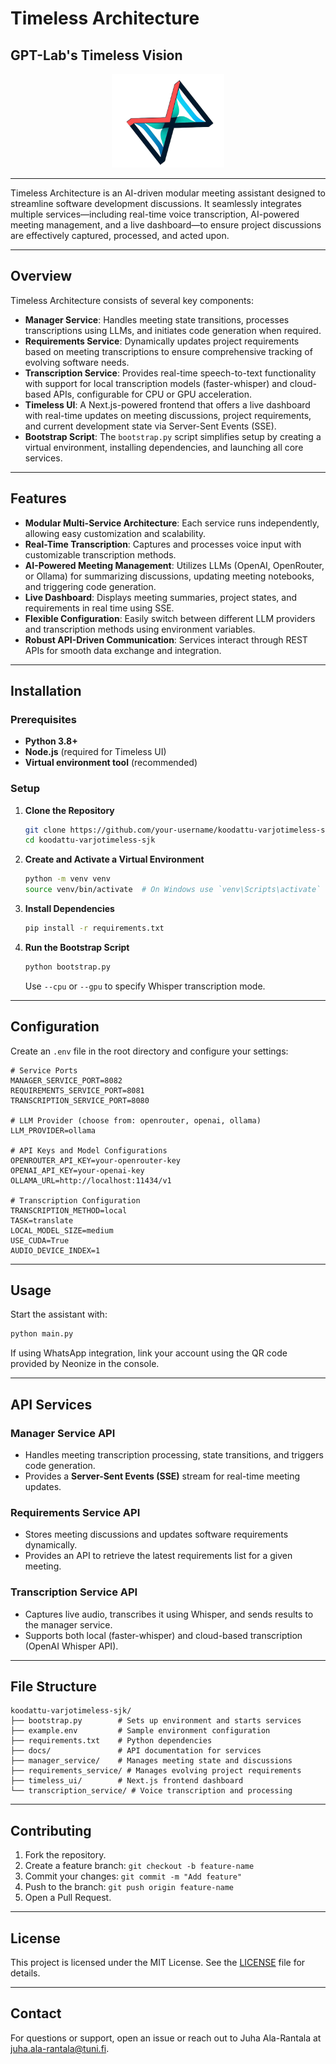 # Timeless Architecture
## GPT-Lab's Timeless Vision

<div align="center">
  <img src="timeless_ui/public/logo/timeless_logo-removebg.png" alt="Timeless Logo" height="150" />
</div>

---

Timeless Architecture is an AI-driven modular meeting assistant designed to streamline software development discussions. It seamlessly integrates multiple services—including real-time voice transcription, AI-powered meeting management, and a live dashboard—to ensure project discussions are effectively captured, processed, and acted upon.

---

## Overview

Timeless Architecture consists of several key components:

- **Manager Service**: Handles meeting state transitions, processes transcriptions using LLMs, and initiates code generation when required.
- **Requirements Service**: Dynamically updates project requirements based on meeting transcriptions to ensure comprehensive tracking of evolving software needs.
- **Transcription Service**: Provides real-time speech-to-text functionality with support for local transcription models (faster-whisper) and cloud-based APIs, configurable for CPU or GPU acceleration.
- **Timeless UI**: A Next.js-powered frontend that offers a live dashboard with real-time updates on meeting discussions, project requirements, and current development state via Server-Sent Events (SSE).
- **Bootstrap Script**: The `bootstrap.py` script simplifies setup by creating a virtual environment, installing dependencies, and launching all core services.

---

## Features

- **Modular Multi-Service Architecture**: Each service runs independently, allowing easy customization and scalability.
- **Real-Time Transcription**: Captures and processes voice input with customizable transcription methods.
- **AI-Powered Meeting Management**: Utilizes LLMs (OpenAI, OpenRouter, or Ollama) for summarizing discussions, updating meeting notebooks, and triggering code generation.
- **Live Dashboard**: Displays meeting summaries, project states, and requirements in real time using SSE.
- **Flexible Configuration**: Easily switch between different LLM providers and transcription methods using environment variables.
- **Robust API-Driven Communication**: Services interact through REST APIs for smooth data exchange and integration.

---

## Installation

### Prerequisites

- **Python 3.8+**
- **Node.js** (required for Timeless UI)
- **Virtual environment tool** (recommended)

### Setup

1. **Clone the Repository**
   ```bash
   git clone https://github.com/your-username/koodattu-varjotimeless-sjk.git
   cd koodattu-varjotimeless-sjk
   ```

2. **Create and Activate a Virtual Environment**
   ```bash
   python -m venv venv
   source venv/bin/activate  # On Windows use `venv\Scripts\activate`
   ```

3. **Install Dependencies**
   ```bash
   pip install -r requirements.txt
   ```

4. **Run the Bootstrap Script**
   ```bash
   python bootstrap.py
   ```
   Use `--cpu` or `--gpu` to specify Whisper transcription mode.

---

## Configuration

Create an `.env` file in the root directory and configure your settings:

```
# Service Ports
MANAGER_SERVICE_PORT=8082
REQUIREMENTS_SERVICE_PORT=8081
TRANSCRIPTION_SERVICE_PORT=8080

# LLM Provider (choose from: openrouter, openai, ollama)
LLM_PROVIDER=ollama

# API Keys and Model Configurations
OPENROUTER_API_KEY=your-openrouter-key
OPENAI_API_KEY=your-openai-key
OLLAMA_URL=http://localhost:11434/v1

# Transcription Configuration
TRANSCRIPTION_METHOD=local
TASK=translate
LOCAL_MODEL_SIZE=medium
USE_CUDA=True
AUDIO_DEVICE_INDEX=1
```

---

## Usage

Start the assistant with:

```bash
python main.py
```

If using WhatsApp integration, link your account using the QR code provided by Neonize in the console.

---

## API Services

### **Manager Service API**
- Handles meeting transcription processing, state transitions, and triggers code generation.
- Provides a **Server-Sent Events (SSE)** stream for real-time meeting updates.

### **Requirements Service API**
- Stores meeting discussions and updates software requirements dynamically.
- Provides an API to retrieve the latest requirements list for a given meeting.

### **Transcription Service API**
- Captures live audio, transcribes it using Whisper, and sends results to the manager service.
- Supports both local (faster-whisper) and cloud-based transcription (OpenAI Whisper API).

---

## File Structure

```
koodattu-varjotimeless-sjk/
├── bootstrap.py        # Sets up environment and starts services
├── example.env         # Sample environment configuration
├── requirements.txt    # Python dependencies
├── docs/               # API documentation for services
├── manager_service/    # Manages meeting state and discussions
├── requirements_service/ # Manages evolving project requirements
├── timeless_ui/        # Next.js frontend dashboard
└── transcription_service/ # Voice transcription and processing
```

---

## Contributing

1. Fork the repository.
2. Create a feature branch: `git checkout -b feature-name`
3. Commit your changes: `git commit -m "Add feature"`
4. Push to the branch: `git push origin feature-name`
5. Open a Pull Request.

---

## License

This project is licensed under the MIT License. See the [LICENSE](LICENSE) file for details.

---

## Contact

For questions or support, open an issue or reach out to Juha Ala-Rantala at [juha.ala-rantala@tuni.fi](mailto:juha.ala-rantala@tuni.fi).
